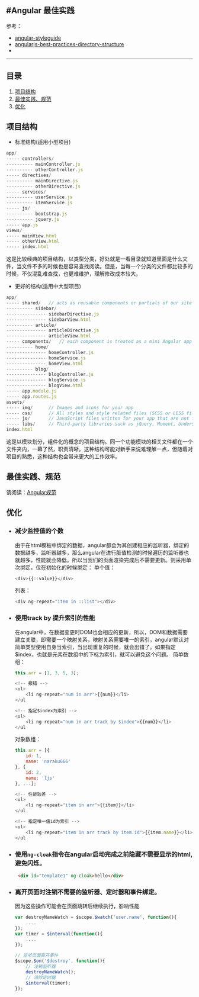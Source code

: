 #Angular 最佳实践
---
参考：

* [angular-styleguide](https://github.com/johnpapa/angular-styleguide/blob/master/a1/README.md)
* [angularjs-best-practices-directory-structure](https://scotch.io/tutorials/angularjs-best-practices-directory-structure)
* 
---

## <a name="contents">目录</a>

1. [项目结构](#project)
1. [最佳实践、规范](#best)
1. [优化](#optimize)

## <a name="name">项目结构</a>
- 标准结构(适用小型项目)
```javascript
app/
----- controllers/
---------- mainController.js
---------- otherController.js
----- directives/
---------- mainDirective.js
---------- otherDirective.js
----- services/
---------- userService.js
---------- itemService.js
----- js/
---------- bootstrap.js
---------- jquery.js
----- app.js
views/
----- mainView.html
----- otherView.html
----- index.html    
```
这是比较经典的项目结构，以类型分类，好处就是一看目录就知道里面是什么文件，当文件不多的时候也是容易查找阅读。但是，当每一个分类的文件都比较多的时候，不仅混乱难查找，也更难维护，理解修改成本较大。

- 更好的结构(适用中大型项目)
```javascript
app/
----- shared/   // acts as reusable components or partials of our site
---------- sidebar/
--------------- sidebarDirective.js
--------------- sidebarView.html
---------- article/
--------------- articleDirective.js
--------------- articleView.html
----- components/   // each component is treated as a mini Angular app
---------- home/
--------------- homeController.js
--------------- homeService.js
--------------- homeView.html
---------- blog/
--------------- blogController.js
--------------- blogService.js
--------------- blogView.html
----- app.module.js
----- app.routes.js
assets/
----- img/      // Images and icons for your app
----- css/      // All styles and style related files (SCSS or LESS files)
----- js/       // JavaScript files written for your app that are not for angular
----- libs/     // Third-party libraries such as jQuery, Moment, Underscore, etc.
index.html
```
这是以模块划分，组件化的概念的项目结构。同一个功能模块的相关文件都在一个文件夹内，一幕了然，职责清晰。这种结构可能对新手来说难理解一点，但随着对项目的熟悉，这种结构也会带来更大的工作效率。

## <a name="best">最佳实践、规范</a>
请阅读：[Angular规范](https://github.com/johnpapa/angular-styleguide/blob/master/a1/i18n/zh-CN.md#%E6%89%8B%E5%8A%A8%E4%BE%9D%E8%B5%96%E6%B3%A8%E5%85%A5)
## <a name="optimize">优化</a>
- ### 减少监控值的个数  
    由于在html模板中绑定的数据，angular都会为其创建相应的监听器，绑定的数据越多，监听器越多，那么angular在进行脏值检测的时候遍历的监听器也就越多，性能就会降低。所以当我们的页面渲染完成后不需要更新。则采用单次绑定，仅在初始化的时候绑定：
    单个值：
    ```javascript
    <div>{{::value}}</div>
    ```
    列表：
    ```javascript
    <div ng-repeat="item in ::list"></div>
    ```

- ### 使用track by 提升索引的性能
    在angular中，在数据变更时DOM也会相应的更新，所以，DOM和数据需要建立关联，即需要一个映射关系，映射关系需要唯一的索引，angular默认对简单类型使用自身当索引，当出现重复的时候，就会出错了。如果指定$index，也就是元素在数组中的下标为索引，就可以避免这个问题。
    简单数组：
    ```javascript
    this.arr = [1, 3, 5, 3];
    ```
    ```javascript
    <!-- 报错 -->
    <ul>
        <li ng-repeat="num in arr">{{num}}</li>
    </ul
    ```
    ```javascript
    <!-- 指定$index为索引 -->
    <ul>
        <li ng-repeat="num in arr track by $index">{{num}}</li>
    </ul
    ```

    对象数组：
    ```javascript
    this.arr = [{
        id: 1,
        name: 'naraku666'
    }, {
        id: 2,
        name: 'ljs'
    }, ...];
    ```
    ```javascript
    <!-- 性能较差 -->
    <ul>
        <li ng-repeat="item in arr">{{item}}</li>
    </ul
    ```
    ```javascript
    <!-- 指定唯一值id为索引 -->
    <ul>
        <li ng-repeat="item in arr track by item.id">{{item.name}}</li>
    </ul
    ```

- ### 使用`ng-cloak`指令在angular启动完成之前隐藏不需要显示的html,避免闪烁。  

    ```html
     <div id="template1" ng-cloak>hello</div>
    ```

- ### 离开页面时注销不需要的监听器、定时器和事件绑定。
    因为这些操作可能会在页面跳转后继续执行，影响性能
    
    ```javascript
    var destroyNameWatch = $scope.$watch('user.name', function(){
        ....
    });
    var timer = $interval(function(){
        ....
    });

    // 监听页面离开事件
    $scope.$on('$destroy', function(){
        // 注销监听器
        destroyNameWatch();
        // 清除定时器
        $interval(timer);
    });
    ```
